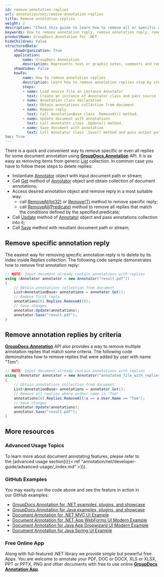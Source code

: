 ```yaml
---
id: remove-annotation-replies
url: annotation/net/remove-annotation-replies
title: Remove annotation replies
weight: 2
description: "Check this guide to learn how to remove all or specific annotation replies when collaborate over document using GroupDocs.Annotation for .NET API."
keywords: How to remove annotation reply, remove annotation reply, remove reply, reply to annotation, remove annotation comment
productName: GroupDocs.Annotation for .NET
hideChildren: False
structuredData:
    showOrganization: True
    application:    
        name: GroupDocs Annotation
        description: Represents text or graphic notes, comments and remarks attached to a specific part of the content of the document using C#
    showVideo: False
    howTo:
        name: How to remove annotation replies
        description: Learn how to remove annotation replies step by step
        steps:
        - name: Load source file an instance Annotator
          text: Create an instance of Annotator class and pass source file path as a constructor parameter. You may specify absolute or relative file path as per your requirements. 
        - name: Annotation class declaration
          text: Obtain annotations collection from document
        - name: Remove reply 
          text: Call AnnotationBase class .RemoveAt() method.
        - name: Update document with annotations
          text: Call Annotator class .Update() method.
        - name: Save document with annotation
          text: Call Annotator class .Save() method and pass output path file.
toc: True
---
```

There is a quick and convenient way to remove specific or even all replies for some document annotation using **[GroupDocs.Annotation](https://products.groupdocs.com/annotation/net)** API. It is as easy as removing items from generic [List<T>](https://docs.microsoft.com/en-us/dotnet/api/system.collections.generic.list-1) collection. In common case you have to follow these steps to delete replies:

*   Instantiate [Annotator](https://reference.groupdocs.com/net/annotation/groupdocs.annotation/annotator) object with input document path or stream;
*   Call [Get](https://reference.groupdocs.com/annotation/net/groupdocs.annotation/annotator/methods/get) method of [Annotator](https://reference.groupdocs.com/net/annotation/groupdocs.annotation/annotator) object and obtain collection of document annotations;
*   Access desired annotation object and remove reply in a most suitable way:
    *   call [RemoveAt(Int32)](https://docs.microsoft.com/en-us/dotnet/api/system.collections.generic.list-1.removeat) or [Remove(T)](https://docs.microsoft.com/en-us/dotnet/api/system.collections.generic.list-1.remove) method to remove specific reply;
    *   call [RemoveAll(Predicate<T>)](https://docs.microsoft.com/en-us/dotnet/api/system.collections.generic.list-1.removeall) method to remove all replies that match the conditions defined by the specified predicate;
*   Call [Update](https://reference.groupdocs.com/net/annotation/groupdocs.annotation/annotator/methods/update/index) method of [Annotator](https://reference.groupdocs.com/net/annotation/groupdocs.annotation/annotator) object and pass annotations collection into it;
*   Call [Save](https://reference.groupdocs.com/net/annotation/groupdocs.annotation/annotator/methods/save/index) method with resultant document path or stream;
    

## Remove specific annotation reply 

The easiest way for removing specific annotation reply is to delete by its index inside Replies collection. The following code sample demonstrates how to remove first annotation reply:

```csharp
// NOTE: Input document already contain annotations with replies
using (Annotator annotator = new Annotator("result.pdf"))
{
    // Obtain annotations collection from document
    List<AnnotationBase> annotations = annotator.Get();               
	// Remove first reply 
	annotations[0].Replies.RemoveAt(0);
	// Save changes
	annotator.Update(annotations);
	annotator.Save("result.pdf");
}
```

## Remove annotation replies by criteria

**[GroupDocs.Annotation](https://products.groupdocs.com/annotation/net)** API also provides a way to remove multiple annotation replies that match some criteria. The following code demonstrates how to remove replies that were added by user with name "Tom":

```csharp
// NOTE: Input document already contain annotations with replies
using (Annotator annotator = new Annotator("annotated_file_with_replies.pdf"))
{
    // Obtain annotations collection from document
    List<AnnotationBase> annotations = annotator.Get();
    // Remove all replies where author name is "Tom"
    annotations[0].Replies.RemoveAll(x => x.User.Name == "Tom");
    // Save changes
    annotator.Update(annotations);
    annotator.Save("result.pdf");
}
```

## More resources
### Advanced Usage Topics
To learn more about document annotating features, please refer to the [advanced usage section]({{< ref "annotation/net/developer-guide/advanced-usage/_index.md" >}}).

### GitHub Examples
You may easily run the code above and see the feature in action in our GitHub examples:

*   [GroupDocs.Annotation for .NET examples, plugins, and showcase](https://github.com/groupdocs-annotation/GroupDocs.Annotation-for-.NET)
*   [GroupDocs.Annotation for Java examples, plugins, and showcase](https://github.com/groupdocs-annotation/GroupDocs.Annotation-for-Java)
*   [Document Annotation for .NET MVC UI Example](https://github.com/groupdocs-annotation/GroupDocs.Annotation-for-.NET-MVC)
*   [Document Annotation for .NET App WebForms UI Modern Example](https://github.com/groupdocs-annotation/GroupDocs.Annotation-for-.NET-WebForms)
*   [Document Annotation for Java App Dropwizard UI Modern Example](https://github.com/groupdocs-annotation/GroupDocs.Annotation-for-Java-Dropwizard)
*   [Document Annotation for Java Spring UI Example](https://github.com/groupdocs-annotation/GroupDocs.Annotation-for-Java-Spring)
    

### Free Online App
Along with full-featured .NET library we provide simple but powerful free Apps.
You are welcome to annotate your PDF, DOC or DOCX, XLS or XLSX, PPT or PPTX, PNG and other documents with free to use online **[GroupDocs Annotation App](https://products.groupdocs.app/annotation)**.